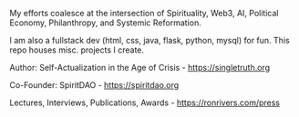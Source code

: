 My efforts coalesce at the intersection of Spirituality, Web3, AI, Political Economy, Philanthropy, and Systemic Reformation.

I am also a fullstack dev (html, css, java, flask, python, mysql) for fun.  This repo houses misc. projects I create.

Author: Self-Actualization in the Age of Crisis - https://singletruth.org

Co-Founder: SpiritDAO - https://spiritdao.org 

Lectures, Interviews, Publications, Awards - https://ronrivers.com/press

